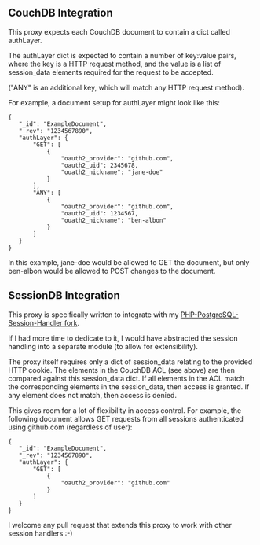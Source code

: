 CouchDB Integration
------
This proxy expects each CouchDB document to contain a dict called authLayer.

The authLayer dict is expected to contain a number of key:value pairs, where the key is a HTTP request method, and the value is a list of session_data elements required for the request to be accepted.

("ANY" is an additional key, which will match any HTTP request method).

For example, a document setup for authLayer might look like this:
```
{
   "_id": "ExampleDocument",
   "_rev": "1234567890",
   "authLayer": {
       "GET": [
           {
               "oauth2_provider": "github.com",
               "oauth2_uid": 2345678,
               "ouath2_nickname": "jane-doe"
           }
       ],
       "ANY": [
           {
               "oauth2_provider": "github.com",
               "oauth2_uid": 1234567,
               "ouath2_nickname": "ben-albon"
           }
       ]
   }
}
```
In this example, jane-doe would be allowed to GET the document, but only ben-albon would be allowed to POST changes to the document.

SessionDB Integration
------
This proxy is specifically written to integrate with my [PHP-PostgreSQL-Session-Handler fork](https://github.com/ben-albon/PHP-PostgreSQL-Session-Handler).

If I had more time to dedicate to it, I would have abstracted the session handling into a separate module (to allow for extensibility).

The proxy itself requires only a dict of session_data relating to the provided HTTP cookie.  The elements in the CouchDB ACL (see above) are then compared against this session_data dict.  If all elements in the ACL match the corresponding elements in the session_data, then access is granted.  If any element does not match, then access is denied.

This gives room for a lot of flexibility in access control.  For example, the following document allows GET requests from all sessions authenticated using github.com (regardless of user):
```
{
   "_id": "ExampleDocument",
   "_rev": "1234567890",
   "authLayer": {
       "GET": [
           {
               "oauth2_provider": "github.com"
           }
       ]
   }
}
```
I welcome any pull request that extends this proxy to work with other session handlers :-)
